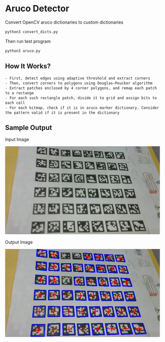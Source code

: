 # Aruco Detector
Convert OpenCV aruco dictionaries to custom dictionaries
```bash
python3 convert_dicts.py
```
Then run test program
```bash
python3 aruco.py
```

## How It Works?

    - First, detect edges using adaptive threshold and extract corners
    - Then, convert corners to polygons using Douglas–Peucker algorithm
    - Extract patches enclosed by 4 corner polygons, and remap each patch to a rectange
    - For each such rectangle patch, divide it to grid and assign bits to each cell
    - For each bitmap, check if it is in aruco marker dictionary. Consider the pattern valid if it is present in the dictionary
  
## Sample Output
Input Image

![Input image](test_image.jpg)

Output Image

![Output image](output_image.jpg)